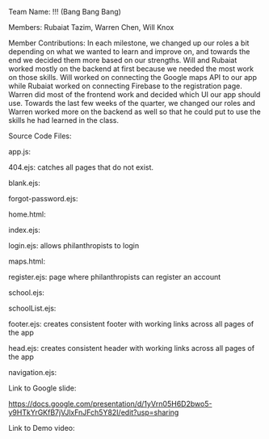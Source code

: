 Team Name: !!! (Bang Bang Bang)

Members: Rubaiat Tazim, Warren Chen, Will Knox

Member Contributions: In each milestone, we changed up our roles a bit depending on what we wanted to learn and improve on, and towards the end we decided them more based on our strengths. Will and Rubaiat worked mostly on the backend at first because we needed the most work on those skills. Will worked on connecting the Google maps API to our app while Rubaiat worked on connecting Firebase to the registration page. Warren did most of the frontend work and decided which UI our app should use. Towards the last few weeks of the quarter, we changed our roles and Warren worked more on the backend as well so that he could put to use the skills he had learned in the class.

Source Code Files:

app.js: 

404.ejs: catches all pages that do not exist.

blank.ejs:

forgot-password.ejs: 

home.html:

index.ejs:

login.ejs: allows philanthropists to login

maps.html:

register.ejs: page where philanthropists can register an account 

school.ejs:

schoolList.ejs:

footer.ejs: creates consistent footer with working links across all pages of the app

head.ejs: creates consistent header with working links across all pages of the app

navigation.ejs:


Link to Google slide:

https://docs.google.com/presentation/d/1yVrn05H6D2bwo5-y9HTkYrGKfB7jVJlxFnJFch5Y82I/edit?usp=sharing

Link to Demo video:

<insert link>
